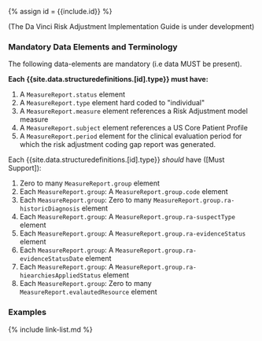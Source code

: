 {% assign id = {{include.id}} %}

(The Da Vinci Risk Adjustment Implementation Guide is under development)

### Mandatory Data Elements and Terminology

The following data-elements are mandatory (i.e data MUST be present).

**Each {{site.data.structuredefinitions.[id].type}} must have:**

1. A `MeasureReport.status` element
1. A `MeasureReport.type` element hard coded to "individual"
1. A `MeasureReport.measure` element references a Risk Adjustment model measure
1. A `MeasureReport.subject` element references a US Core Patient Profile
1. A `MeasureReport.period` element for the clinical evaluation period for which the risk adjustment coding gap report was generated.

Each {{site.data.structuredefinitions.[id].type}} *should* have ([Must Support]):
1. Zero to many `MeasureReport.group` element
1. Each `MeasureReport.group`: A `MeasureReport.group.code` element
1. Each `MeasureReport.group`: Zero to many `MeasureReport.group.ra-historicDiagnosis` element
1. Each `MeasureReport.group`: A `MeasureReport.group.ra-suspectType` element
1. Each `MeasureReport.group`: A `MeasureReport.group.ra-evidenceStatus` element
1. Each `MeasureReport.group`: A `MeasureReport.group.ra-evidenceStatusDate` element
1. Each `MeasureReport.group`: A `MeasureReport.group.ra-hiearchiesAppliedStatus` element
1. Each `MeasureReport.group`: Zero to many `MeasureReport.evalautedResource` element

### Examples

{% include link-list.md %}

